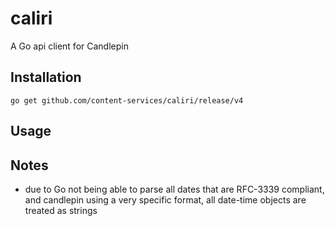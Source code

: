 # caliri
A Go api client for Candlepin

## Installation
```
go get github.com/content-services/caliri/release/v4
```

## Usage



## Notes

* due to Go not being able to parse all dates that are RFC-3339 compliant, and candlepin using a very specific format, all date-time objects are treated as strings
